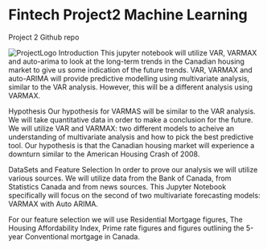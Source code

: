# Fintech Project2 Machine Learning
Project 2 Github repo

![ProjectLogo](/Resources/2.png)
Introduction
This jupyter notebook will utilize VAR, VARMAX and auto-arima to look at the long-term trends in the Canadian housing market to give us some indication of the future trends. VAR, VARMAX and auto-ARIMA will provide predictive modelling using multivariate analysis, similar to the VAR analysis. However, this will be a different analysis using VARMAX.

Hypothesis
Our hypothesis for VARMAS will be similar to the VAR analysis. We will take quantitative data in order to make a conclusion for the future. We will utilize VAR and VARMAX: two different models to acheive an understanding of multivariate analysis and how to pick the best predictive tool. Our hypothesis is that the Canadian housing market will experience a downturn similar to the American Housing Crash of 2008.

DataSets and Feature Selection
In order to prove our analysis we will utilize various sources. We will utilize data from the Bank of Canada, from Statistics Canada and from news sources. This Jupyter Notebook specifically will focus on the second of two multivariate forecasting models: VARMAX with Auto ARIMA.

For our feature selection we will use Residential Mortgage figures, The Housing Affordability Index, Prime rate figures and figures outlining the 5-year Conventional mortgage in Canada.
